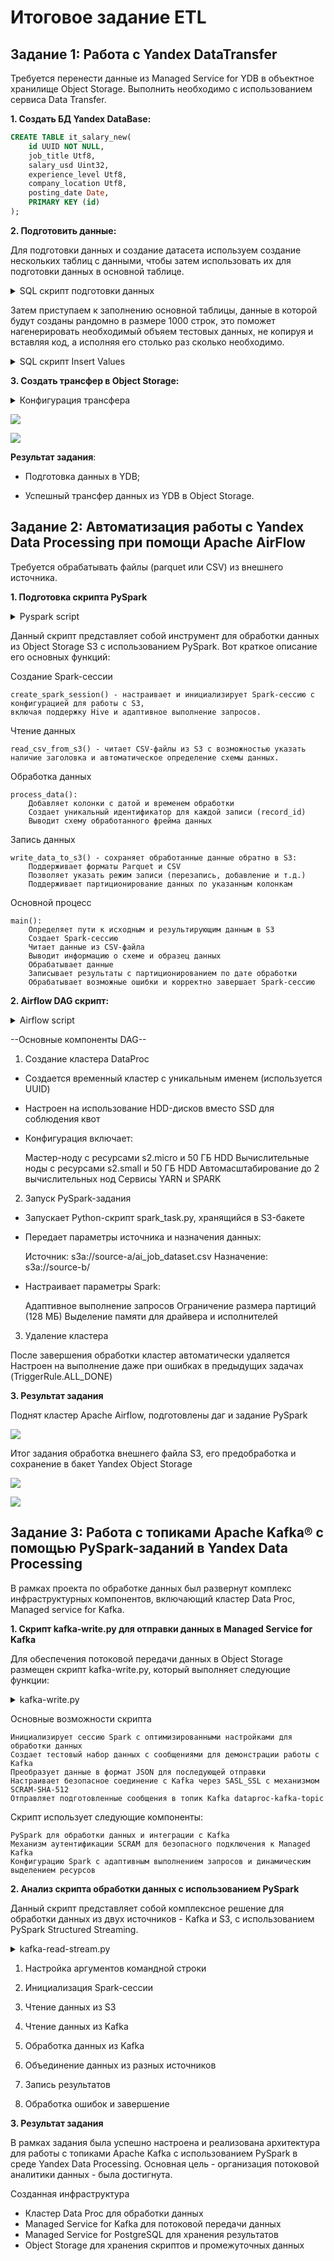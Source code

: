 # Итоговое задание ETL

## Задание 1: Работа с Yandex DataTransfer

Требуется перенести данные из Managed Service for YDB в объектное хранилище Object Storage. 
Выполнить необходимо с использованием сервиса Data Transfer.


**1. Создать БД Yandex DataBase:**


```SQL
CREATE TABLE it_salary_new(
    id UUID NOT NULL,
    job_title Utf8,
    salary_usd Uint32,
    experience_level Utf8,
    company_location Utf8,
    posting_date Date,
    PRIMARY KEY (id)
);
```

**2.	Подготовить данные:**

Для подготовки данных и создание датасета используем создание нескольких таблиц с данными, 
чтобы затем использовать их для подготовки данных в основной таблице.

<details>
<summary>SQL скрипт подготовки данных</summary>

```SQL
CREATE TABLE temp_job_titles(
  id Uint32,
  value Utf8,
  PRIMARY KEY(id)
);


INSERT INTO temp_job_titles(id, value) VALUES
(1, 'Software Engineer'),
(2, 'Data Scientist'),
(3, 'DevOps Engineer'),
(4, 'Product Manager'),
(5, 'QA Engineer'),
(6, 'Frontend Developer'),
(7, 'Backend Developer'),
(8, 'Full Stack Developer'),
(9, 'Data Engineer'),
(10, 'ML Engineer');


CREATE TABLE temp_experience_levels(
  id Uint32,
  value Utf8,
  PRIMARY KEY(id)
);

INSERT INTO temp_experience_levels(id, value) VALUES 
    (1, 'Junior'),
    (2, 'Middle'),
    (3, 'Senior'),
    (4, 'Lead'),
    (5, 'Principal');


CREATE TABLE temp_locations(
  id Uint32,
  value Utf8,
  PRIMARY KEY(id)
);

INSERT INTO temp_locations(id, value) VALUES 
    (1, 'USA'),
    (2, 'Germany'),
    (3, 'UK'),
    (4, 'Canada'),
    (5, 'India'),
    (6, 'Japan'),
    (7, 'Australia'),
    (8, 'France'),
    (9, 'Spain'),
    (10, 'Russia'),
    (11, 'China'),
    (12, 'Brazil'),
    (13, 'Netherlands'),
    (14, 'Sweden'),
    (15, 'Singapore'),
    (16, 'Italy'),
    (17, 'Poland'),
    (18, 'UAR'),
    (19, 'Egypt'),
    (20, 'Switzerland');
```
</details>

Затем приступаем к заполнению основной таблицы, данные в которой будут созданы рандомно в размере 1000 строк,
это поможет нагенерировать необходимый объяем тестовых данных, не копируя и вставляя код, а исполняя его столько раз сколько необходимо. 

<details>
<summary>SQL скрипт Insert Values</summary>
    
```SQL
INSERT INTO it_salary_new (id, job_title, salary_usd, experience_level, company_location)
SELECT 
    RANDOM_UUID(j.id * 10000 + e.id * 1000 + l.id) AS id,  -- Использование комбинации значений как параметра
    j.value AS job_title,
    CAST(50000 + (j.id * 10000) AS Uint32) AS salary_usd,
    e.value AS experience_level,
    l.value AS company_location
FROM 
    temp_job_titles AS j
    CROSS JOIN temp_experience_levels AS e
    CROSS JOIN temp_locations AS l
LIMIT 1000;
```
</details>

**3. Создать трансфер в **Object Storage:****

<details>
<summary>Конфигурация трансфера</summary>
    
![](1st%20task/Screen/info_param_transfer.png)

![](1st%20task/Screen/ydb_transfer%settings.png)

</details>

![](1st%20task/Screen/transfer_go.png)

![](1st%20task/Screen/result_transfer.png)


**Результат задания**:

- Подготовка данных в YDB;
  
- Успешный трансфер данных из YDB в Object Storage.


## Задание 2: Автоматизация работы с Yandex Data Processing при помощи Apache AirFlow

Требуется обрабатывать файлы (parquet или CSV) из внешнего источника. 


**1. Подготовка скрипта PySpark**


<details>
<summary>Pyspark script</summary>

```python
from pyspark.sql import SparkSession
from pyspark.sql.types import *
from pyspark.sql.functions import *
from datetime import datetime


def create_spark_session(app_name="s3-data-processor"):
    """
    Конфигурация для доступа к S3
    """
    spark = SparkSession.builder \
        .appName(app_name) \
        .enableHiveSupport() \
        .config("spark.hadoop.fs.s3a.impl", "org.apache.hadoop.fs.s3a.S3AFileSystem") \
        .config("spark.sql.adaptive.enabled", "true") \
        .getOrCreate()

    return spark


def read_csv_from_s3(spark, file_path, header=True, infer_schema=True):
    """
    Чтение из S3

    - file_path: S3 путь к файлу

    Returns:
    - Фрейм с данными
    """

    if infer_schema:
        return spark.read.option("header", header).option("inferSchema", infer_schema).csv(file_path)
    else:
        return spark.read.option("header", header).csv(file_path)


def process_data(df):
    """
    Обработка фрейма

    Parameters:
    - df: Фрейм предзагруженный

    Returns:
    - Обработанный файл
    """

    processing_date = datetime.now()

    df_processed = df.withColumn("processing_date", lit(processing_date.strftime("%Y-%m-%d")))
    df_processed = df_processed.withColumn("processing_timestamp", lit(processing_date.strftime("%Y-%m-%d %H:%M:%S")))

    df_processed = df_processed.withColumn("record_id", monotonically_increasing_id())

    print("Processed DataFrame Schema:")
    df_processed.printSchema()

    return df_processed


def write_data_to_s3(df, output_path, output_format="parquet", partition_cols=None, mode="overwrite"):
    """
    Write the processed DataFrame to S3

    Parameters:
    - output_path: пункт сохранения S3
    - output_format: формат файла итогового ('parquet' or 'csv')
    """

    writer = df.write.mode(mode)

    if partition_cols:
        writer = writer.partitionBy(partition_cols)

    if output_format.lower() == 'parquet':
        writer.parquet(output_path)
    elif output_format.lower() == 'csv':
        writer.option("header", "true").csv(output_path)
    else:
        raise ValueError(f"Unsupported output format: {output_format}. Use 'parquet' or 'csv'.")


def main():
    input_path = "s3a://source-a/ai_job_dataset.csv"
    output_path = "s3a://source-b/ai_job_processed"

    spark = create_spark_session()

    try:

        print(f"Reading CSV data from {input_path}")
        df = read_csv_from_s3(spark, input_path)

        print("Input Schema:")
        df.printSchema()

        print("Sample Data:")
        df.show(5, truncate=False)

        print("Processing data...")
        processed_df = process_data(df)

        print(f"Writing processed data to {output_path}")
        write_data_to_s3(processed_df, output_path, partition_cols=["processing_date"])

        print("Data processing completed successfully!")

    except Exception as e:
        print(f"Error processing data: {str(e)}")
        raise
    finally:
        spark.stop()


if __name__ == "__main__":
    main()
```
</details>


Данный скрипт представляет собой инструмент для обработки данных из Object Storage S3 с использованием PySpark. Вот краткое описание его основных функций:

Создание Spark-сессии

    create_spark_session() - настраивает и инициализирует Spark-сессию с конфигурацией для работы с S3, 
    включая поддержку Hive и адаптивное выполнение запросов.

Чтение данных

    read_csv_from_s3() - читает CSV-файлы из S3 с возможностью указать наличие заголовка и автоматическое определение схемы данных.

Обработка данных

    process_data():
        Добавляет колонки с датой и временем обработки
        Создает уникальный идентификатор для каждой записи (record_id)
        Выводит схему обработанного фрейма данных

Запись данных

    write_data_to_s3() - сохраняет обработанные данные обратно в S3:
        Поддерживает форматы Parquet и CSV
        Позволяет указать режим записи (перезапись, добавление и т.д.)
        Поддерживает партиционирование данных по указанным колонкам

Основной процесc

    main():
        Определяет пути к исходным и результирующим данным в S3
        Создает Spark-сессию
        Читает данные из CSV-файла
        Выводит информацию о схеме и образец данных
        Обрабатывает данные
        Записывает результаты с партиционированием по дате обработки
        Обрабатывает возможные ошибки и корректно завершает Spark-сессию



**2. Airflow DAG скрипт:**

<details>
<summary>Airflow script</summary>

```python
import uuid
import datetime
from airflow import DAG
from airflow.utils.trigger_rule import TriggerRule
from airflow.providers.yandex.operators.yandexcloud_dataproc import (
    DataprocCreateClusterOperator,
    DataprocCreatePysparkJobOperator,
    DataprocDeleteClusterOperator,
)

YC_DP_AZ = 'ru-central1-d'
YC_DP_SSH_PUBLIC_KEY = 'ssh'
YC_DP_SUBNET_ID = 'fl8hk1i4fk2ch5e952ii'
YC_DP_SA_ID = 'aje2t33o0c2ar3n3af3p'
YC_DP_METASTORE_URI = '10.130.0.23'
YC_BUCKET = 'editeddata'


SOURCE_PATH = "s3a://source-a/ai_job_dataset.csv"
DESTINATION_PATH = "s3a://source-b/"

# DAG settings
with DAG(
    'PROCESS_VARIABLE_SIZE_FILES',
    schedule_interval='@daily',
    tags=['data-processing', 'pyspark', 'variable-size-files'],
    start_date=datetime.datetime.now(),
    max_active_runs=1,
    catchup=False
) as process_files_dag:

    # 1. cluster with HDD not SSD (SSD выходил за лимиты квоты)
    create_spark_cluster = DataprocCreateClusterOperator(
        task_id='create-dataproc-cluster',
        cluster_name=f'data-processing-{uuid.uuid4()}',
        cluster_description='Cluster with HDD storage for processing files',
        ssh_public_keys=YC_DP_SSH_PUBLIC_KEY,
        service_account_id=YC_DP_SA_ID,
        subnet_id=YC_DP_SUBNET_ID,
        s3_bucket=YC_BUCKET,
        zone=YC_DP_AZ,
        cluster_image_version='2.1',
        # Master node with HDD
        masternode_resource_preset='s2.micro',
        masternode_disk_type='network-hdd',
        masternode_disk_size=50,
        # Compute nodes with HDD
        computenode_resource_preset='s2.small',
        computenode_disk_type='network-hdd',
        computenode_disk_size=50,
        computenode_count=1,
        computenode_max_hosts_count=2,
        services=['YARN', 'SPARK'],
        datanode_count=0,
        properties={
            'spark:spark.hive.metastore.uris': f'thrift://{YC_DP_METASTORE_URI}:9083',
            'spark:spark.dynamicAllocation.enabled': 'true',
            'spark:spark.executor.memory': '2g',
            'spark:spark.driver.memory': '1g',
            'spark:spark.sql.adaptive.enabled': 'true',
            'spark:spark.sql.files.maxPartitionBytes': '128m',
        },
    )

    # 2 этап: запуск задания PySpark
    run_pyspark_job = DataprocCreatePysparkJobOperator(
        task_id='process-files-with-pyspark',
        main_python_file_uri=f's3a://{YC_BUCKET}/scripts/spark_task.py',
        python_file_uris=[],
        file_uris=[],
        archive_uris=[],
        jar_file_uris=[],
        properties={
            'spark.executor.memory': '2g',
            'spark.driver.memory': '1g',
            'spark.sql.adaptive.enabled': 'true',
            'spark.sql.files.maxPartitionBytes': '128m',
        },
        args=[
            '--source_path', SOURCE_PATH,
            '--destination_path', DESTINATION_PATH
        ],
    )

    # 3. Удаление
    delete_spark_cluster = DataprocDeleteClusterOperator(
        task_id='delete-dataproc-cluster',
        trigger_rule=TriggerRule.ALL_DONE,
    )


    create_spark_cluster >> run_pyspark_job >> delete_spark_cluster
```
</details>


--Основные компоненты DAG--


1. Создание кластера DataProc

- Создается временный кластер с уникальным именем (используется UUID)
                
- Настроен на использование HDD-дисков вместо SSD для соблюдения квот
                
 - Конфигурация включает:
                
   Мастер-ноду с ресурсами s2.micro и 50 ГБ HDD
   Вычислительные ноды с ресурсами s2.small и 50 ГБ HDD
   Автомасштабирование до 2 вычислительных нод
   Сервисы YARN и SPARK

2. Запуск PySpark-задания

- Запускает Python-скрипт spark_task.py, хранящийся в S3-бакете
        
- Передает параметры источника и назначения данных:
        
  Источник: s3a://source-a/ai_job_dataset.csv
  Назначение: s3a://source-b/
            
- Настраивает параметры Spark:
        
    Адаптивное выполнение запросов
    Ограничение размера партиций (128 МБ)
    Выделение памяти для драйвера и исполнителей

3. Удаление кластера

После завершения обработки кластер автоматически удаляется
Настроен на выполнение даже при ошибках в предыдущих задачах (TriggerRule.ALL_DONE)



**3. Результат задания**

Поднят кластер Apache Airflow, подготовлены даг и задание PySpark


![](2nd%20task/Screen/airflow_spark.png)

Итог задания обработка внешнего файла S3, его предобработка и сохранение в бакет Yandex Object Storage

![](2nd%20task/Screen/Succes-2.png)

![](2nd%20task/Screen/Succes-3.png)


## Задание 3: Работа с топиками Apache Kafka® с помощью PySpark-заданий в Yandex Data Processing

В рамках проекта по обработке данных был развернут комплекс инфраструктурных компонентов, включающий кластер Data Proc, Managed service for Kafka.

**1. Скрипт kafka-write.py для отправки данных в Managed Service for Kafka**

Для обеспечения потоковой передачи данных в Object Storage размещен скрипт kafka-write.py, который выполняет следующие функции:

<details>
<summary>kafka-write.py</summary>
    
```python
from pyspark.sql import SparkSession, Row
from pyspark.sql.functions import to_json, col, struct

def main():
    # Kafka configuration
    kafka_host = "rc1d-dataproc-m-8rg5bteqid4r7ufv"
    kafka_port = "9091"
    kafka_topic = "dataproc-kafka-topic"
    kafka_username = "user1"
    kafka_password = "password1"

    #Spark session
    spark = SparkSession.builder \
        .appName("dataproc-kafka-write-app") \
        .config("spark.sql.adaptive.enabled", "true") \
        .config("spark.sql.files.maxPartitionBytes", "128m") \
        .config("spark.dynamicAllocation.enabled", "true") \
        .getOrCreate()

    # Log
    print(f"Writing to Kafka topic: {kafka_topic}")
    print(f"Using Kafka bootstrap server: {kafka_host}:{kafka_port}")


    df = spark.createDataFrame([
        Row(msg="Test message #1 from dataproc-cluster"),
        Row(msg="Test message #2 from dataproc-cluster")
    ])

    # Convert JSON
    df = df.select(to_json(struct([col(c).alias(c) for c in df.columns])).alias('value'))

    #JAAS config
    jaas_config = (
        "org.apache.kafka.common.security.scram.ScramLoginModule required "
        f"username={kafka_username} "
        f"password={kafka_password} "
        ";"
    )

    df.write.format("kafka") \
        .option("kafka.bootstrap.servers", f"{kafka_host}:{kafka_port}") \
        .option("topic", kafka_topic) \
        .option("kafka.security.protocol", "SASL_SSL") \
        .option("kafka.sasl.mechanism", "SCRAM-SHA-512") \
        .option("kafka.sasl.jaas.config", jaas_config) \
        .save()

    print("Successfully wrote messages to Kafka")

if __name__ == "__main__":
    main()
```

</details>

Основные возможности скрипта

    Инициализирует сессию Spark с оптимизированными настройками для обработки данных
    Создает тестовый набор данных с сообщениями для демонстрации работы с Kafka
    Преобразует данные в формат JSON для последующей отправки
    Настраивает безопасное соединение с Kafka через SASL_SSL с механизмом SCRAM-SHA-512
    Отправляет подготовленные сообщения в топик Kafka dataproc-kafka-topic

Скрипт использует следующие компоненты:

    PySpark для обработки данных и интеграции с Kafka
    Механизм аутентификации SCRAM для безопасного подключения к Managed Kafka
    Конфигурацию Spark с адаптивным выполнением запросов и динамическим выделением ресурсов


**2. Анализ скрипта обработки данных с использованием PySpark**

Данный скрипт представляет собой комплексное решение для обработки данных из двух источников - Kafka и S3, с использованием PySpark Structured Streaming.

<details>
<summary>kafka-read-stream.py</summary>

```python
import argparse
import sys
from pyspark.sql import SparkSession
from pyspark.sql.functions import col, from_json, schema_of_json, current_timestamp, lit
from pyspark.sql.types import StringType, StructType, StructField

def main():
    parser = argparse.ArgumentParser(description='Process data from Kafka and S3 using PySpark')
    parser.add_argument('--kafka-host', required=True, help='Kafka host FQDN')
    parser.add_argument('--kafka-port', default='9091', help='Kafka port')
    parser.add_argument('--kafka-topic', default='dataproc-kafka-topic', help='Kafka topic')
    parser.add_argument('--kafka-username', default='user1', help='Kafka username')
    parser.add_argument('--kafka-password', default='password1', help='Kafka password')
    parser.add_argument('--input-path', required=True, help='S3 input path for files')
    parser.add_argument('--input-format', default='csv', choices=['csv', 'parquet', 'json'],
                        help='Input file format (default: csv)')
    parser.add_argument('--output-path', required=True, help='S3 output path')
    parser.add_argument('--output-format', default='parquet', choices=['parquet', 'json', 'csv', 'text'],
                        help='Output file format (default: parquet)')


    try:
        args = parser.parse_args()
    except Exception as e:
        print(f"Error parsing arguments: {str(e)}")
        sys.exit(1)

    try:
        #Spark session
        spark = SparkSession.builder \
            .appName("dataproc-data-processing-app") \
            .config("spark.sql.adaptive.enabled", "true") \
            .config("spark.sql.files.maxPartitionBytes", "128m") \
            .config("spark.dynamicAllocation.enabled", "true") \
            .getOrCreate()

        print(f"Spark version: {spark.version}")
        print(f"Reading from Kafka topic: {args.kafka_topic}")
        print(f"Using Kafka bootstrap server: {args.kafka_host}:{args.kafka_port}")
        print(f"Input path: {args.input_path}")
        print(f"Input format: {args.input_format}")
        print(f"Output path: {args.output_path}")
        print(f"Output format: {args.output_format}")

        print("Reading data from S3...")
        s3_df = None

        if args.input_format == 'csv':
            s3_df = spark.read.option("header", "true").option("inferSchema", "true").csv(args.input_path)
        elif args.input_format == 'parquet':
            s3_df = spark.read.parquet(args.input_path)
        elif args.input_format == 'json':
            s3_df = spark.read.json(args.input_path)

        if s3_df is not None:
            s3_df = s3_df.withColumn("source", lit("s3"))
            s3_df = s3_df.withColumn("processing_timestamp", current_timestamp())

            print("Sample data from S3:")
            s3_df.show(5, truncate=False)
            print(f"S3 data count: {s3_df.count()}")
        else:
            print("No S3 data found or could not read S3 data")

        print("Reading data from Kafka...")

        # Construct JAAS config with variables
        jaas_config = (
            "org.apache.kafka.common.security.scram.ScramLoginModule required "
            f"username={args.kafka_username} "
            f"password={args.kafka_password} "
            ";"
        )

        # Read from Kafka stream
        kafka_df = spark.readStream.format("kafka") \
            .option("kafka.bootstrap.servers", f"{args.kafka_host}:{args.kafka_port}") \
            .option("subscribe", args.kafka_topic) \
            .option("kafka.security.protocol", "SASL_SSL") \
            .option("kafka.sasl.mechanism", "SCRAM-SHA-512") \
            .option("kafka.sasl.jaas.config", jaas_config) \
            .option("startingOffsets", "earliest") \
            .load()

        # Select and filter value
        value_df = kafka_df.selectExpr("CAST(value AS STRING) as value") \
            .where(col("value").isNotNull())

        query = value_df.writeStream \
            .trigger(once=True) \
            .queryName("received_messages") \
            .format("memory") \
            .start()

        query.awaitTermination()
        print("Kafka stream processing completed")

        kafka_result_df = spark.sql("SELECT value FROM received_messages")

        kafka_count = kafka_result_df.count()
        print(f"Found {kafka_count} messages in Kafka topic")

        kafka_parsed_df = None
        if kafka_count > 0:
            try:

                sample = kafka_result_df.limit(1).collect()[0]["value"]
                json_schema = schema_of_json(sample)
                print("Detected JSON schema from Kafka:")
                print(json_schema.simpleString())

                # Parse JSON
                kafka_parsed_df = kafka_result_df.withColumn("parsed", from_json(col("value"), json_schema)) \
                    .select("parsed.*")

                kafka_parsed_df = kafka_parsed_df.withColumn("source", lit("kafka"))
                kafka_parsed_df = kafka_parsed_df.withColumn("processing_timestamp", current_timestamp())

                print("Sample data from Kafka (parsed):")
                kafka_parsed_df.show(5, truncate=False)
            except Exception as json_error:
                print(f"Could not parse Kafka data as JSON: {str(json_error)}")

        final_df = None

        if s3_df is not None and kafka_parsed_df is not None:

            s3_columns = set(s3_df.columns)
            kafka_columns = set(kafka_parsed_df.columns)
            common_columns = s3_columns.intersection(kafka_columns)

            if common_columns:
                print(f"Common columns found: {common_columns}")
                s3_selected = s3_df.select(*common_columns)
                kafka_selected = kafka_parsed_df.select(*common_columns)

                final_df = s3_selected.union(kafka_selected)
            else:
                print("No common columns found, will write data separately")
                final_df = s3_df
        elif s3_df is not None:
            final_df = s3_df
        elif kafka_parsed_df is not None:
            final_df = kafka_parsed_df

        if final_df is not None:
            print(f"Writing combined data to {args.output_path}")

            if args.output_format == 'parquet':
                final_df.write.mode("overwrite").parquet(args.output_path)
            elif args.output_format == 'json':
                final_df.write.mode("overwrite").json(args.output_path)
            elif args.output_format == 'csv':
                final_df.write.mode("overwrite").option("header", "true").csv(args.output_path)
            else:  # text !
                final_df.select(col("*").cast(StringType())).write.mode("overwrite").text(args.output_path)

            print(f"Successfully wrote {final_df.count()} records to {args.output_path}")
        else:
            print("No data to write")
            empty_df = spark.createDataFrame([("No data found",)], ["message"])
            empty_df.write.mode("overwrite").text(f"{args.output_path}/empty")

    except Exception as e:
        print(f"Error in data processing job: {str(e)}")
        import traceback
        traceback.print_exc()
        sys.exit(1)
    finally:
        if 'spark' in locals():
            spark.stop()
            print("Spark session stopped")


if __name__ == "__main__":
    main()
```
</details>

1. Настройка аргументов командной строки

2. Инициализация Spark-сессии

3. Чтение данных из S3

4. Чтение данных из Kafka

5. Обработка данных из Kafka

6. Объединение данных из разных источников

7. Запись результатов

8. Обработка ошибок и завершение


**3. Результат задания**

В рамках задания была успешно настроена и реализована архитектура для работы с топиками Apache Kafka с использованием PySpark в среде Yandex Data Processing. Основная цель - организация потоковой аналитики данных - была достигнута.

Созданная инфраструктура

- Кластер Data Proc для обработки данных
- Managed Service for Kafka для потоковой передачи данных
- Managed Service for PostgreSQL для хранения результатов
- Object Storage для хранения скриптов и промежуточных данных

